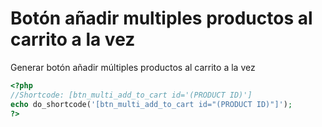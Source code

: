 # Botón añadir multiples productos al carrito a la vez
Generar botón añadir múltiples productos al carrito a la vez

```php
<?php
//Shortcode: [btn_multi_add_to_cart id='(PRODUCT ID)']
echo do_shortcode('[btn_multi_add_to_cart id="(PRODUCT ID)"]');
?>
```
